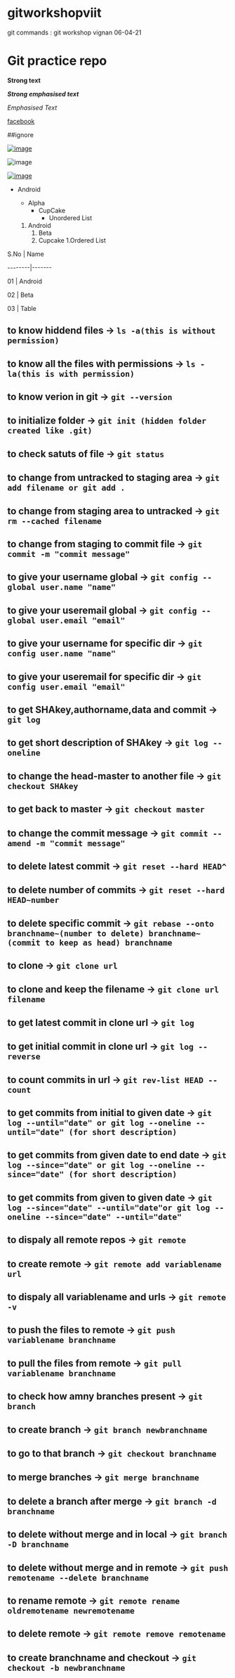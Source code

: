 # gitworkshopviit
git commands : git workshop vignan 06-04-21
# Git practice repo 

**Strong text**

***Strong emphasised text***

*Emphasised Text*

[facebook](www.facebook.com)

##ignore

[![image](https://encrypted-tbn0.gstatic.com/images?q=tbn:ANd9GcT_gQ-dZXXplCmQWbaQHjSzp0UHThNXCrTaTg&usqp=CAU)](https://github.com/yihui/xaringan)

![image](https://github.githubassets.com/images/modules/open_graph/github-mark.png)

[![image](https://i.stack.imgur.com/NBaVX.jpg)](https://steamuserimages-a.akamaihd.net/ugc/536254120229165850/53700BDF7512E0E9E50E9493011D9D45DCFEAC47/)

* Android
  * Alpha
    * CupCake
      * Unordered List 

  1. Android
     1. Beta
       1. Cupcake
          1.Ordered List  

S.No    |  Name
        
--------|-------

01      | Android

02      | Beta

03      | Table

## to know hiddend files -> ```ls -a(this is without permission)```

##  to know all the files with permissions -> ```ls -la(this is with permission)```

## to know verion in git -> ```git --version```

## to initialize folder -> ```git init (hidden folder created like .git)```

## to check satuts of file -> ```git status```

## to change from untracked to staging area -> ```git add filename or git add .```

## to change from staging area to untracked -> ```git rm --cached filename```

## to change from staging to commit file -> ```git commit -m "commit message"```

## to give your username global -> ```git config --global user.name "name"```

## to give your useremail global -> ```git config --global user.email "email"```

## to give your username for specific dir -> ```git config user.name "name"```

## to give your useremail for specific dir -> ```git config user.email "email"```

## to get SHAkey,authorname,data and commit -> ```git log```

## to get short description of SHAkey -> ```git log --oneline```

## to change the head-master to another file -> ```git checkout SHAkey```

## to get back to master -> ```git checkout master```

## to change the commit message -> ```git commit --amend -m "commit message"```

## to delete latest commit -> ```git reset --hard HEAD^```

## to delete number of commits -> ```git reset --hard HEAD~number```

## to delete specific commit -> ```git rebase --onto branchname~(number to delete) branchname~(commit to keep as head) branchname```

## to clone -> ```git clone url```

## to clone and keep the filename -> ```git clone url filename```

## to get latest commit in clone url -> ```git log```

## to get initial commit in clone url -> ```git log --reverse```

## to count commits in url -> ```git rev-list HEAD --count```

## to get commits from initial to given date -> ```git log --until="date" or git log --oneline --until="date" (for short description)```

## to get commits from given date to end date -> ```git log --since="date" or git log --oneline --since="date" (for short description)```

## to get commits from given to given date -> ```git log --since="date" --until="date"or git log --oneline --since="date" --until="date"```

## to dispaly all remote repos -> ```git remote```

## to create remote -> ```git remote add variablename url```

## to dispaly all variablename and urls -> ```git remote -v```

## to push the files to remote -> ```git push variablename branchname```

## to pull the files from remote -> ```git pull variablename branchname```

## to check how amny branches present -> ```git branch```

## to create branch -> ```git branch newbranchname```

## to go to that branch -> ```git checkout branchname```

## to merge branches -> ```git merge branchname```

## to delete a branch after merge -> ```git branch -d branchname```

## to delete without merge and in local -> ```git branch -D branchname```

## to delete without merge and in remote -> ```git push remotename --delete branchname```

## to rename remote -> ```git remote rename oldremotename newremotename```

## to delete remote -> ```git remote remove remotename```

## to create branchname and checkout -> ```git checkout -b newbranchname```
